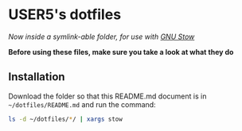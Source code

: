 # USER5's dotfiles
*Now inside a symlink-able folder, for use with [GNU Stow](https://www.gnu.org/software/stow/)*

**Before using these files, make sure you take a look at what they do**

## Installation
Download the folder so that this README.md document is in ```~/dotfiles/README.md``` and run the command:
```bash
ls -d ~/dotfiles/*/ | xargs stow
```

